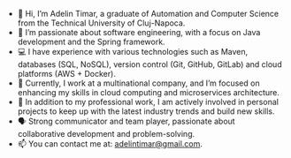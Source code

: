 - 👋 Hi, I’m Adelin Timar, a graduate of Automation and Computer Science from the Technical University of Cluj-Napoca.
- 👀 I’m passionate about software engineering, with a focus on Java development and the Spring framework.
- 💻 I have experience with various technologies such as Maven, databases (SQL, NoSQL), version control (Git, GitHub, GitLab) and cloud platforms (AWS + Docker).
- 🎯 Currently, I work at a multinational company, and I’m focused on enhancing my skills in cloud computing and microservices architecture.
- 🌱 In addition to my professional work, I am actively involved in personal projects to keep up with the latest industry trends and build new skills.
- 🗣 Strong communicator and team player, passionate about collaborative development and problem-solving.
- 📫 You can contact me at: adelintimar@gmail.com.

<!---
adelint/adelint is a ✨ special ✨ repository because its `README.md` (this file) appears on your GitHub profile.
You can click the Preview link to take a look at your changes.
--->
